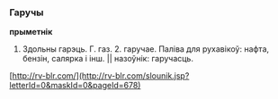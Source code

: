 ### Гаручы
**прыметнік**

1. Здольны гарэць. Г. газ. 2. гаручае. Паліва для рухавікоў: нафта, бензін, салярка і інш. || назоўнік: гаручасць.

<a rel="author">[http://rv-blr.com/](http://rv-blr.com/slounik.jsp?letterId=0&maskId=0&pageId=678)</a>
